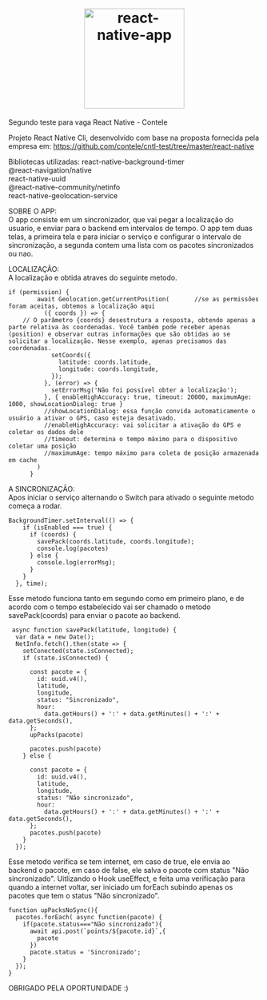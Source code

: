 <h1 align="center">
<img alt="react-native-app" title="#delicinha" src="https://user-images.githubusercontent.com/30902898/115111086-f156d100-9f54-11eb-8dd5-2cf0fe237728.gif" width="200px" />
</h1>



Segundo teste para vaga React Native - Contele

Projeto React Native Cli, desenvolvido com base na proposta fornecida pela empresa em: https://github.com/contele/cntl-test/tree/master/react-native

Bibliotecas utilizadas:
  react-native-background-timer <br/>
  @react-navigation/native <br/>
  react-native-uuid <br/>
  @react-native-community/netinfo <br/>
  react-native-geolocation-service

SOBRE O APP:<br/>
  O app consiste em um sincronizador, que vai pegar a localização do usuario, e enviar para o backend em intervalos de tempo. O app tem duas telas, a primeira tela e para iniciar o serviço e configurar o intervalo de sincronização, a segunda contem uma lista com os pacotes sincronizados ou nao.
  
LOCALIZAÇÃO:<br/>
  A localização e obtida atraves do seguinte metodo.
```
if (permission) {
        await Geolocation.getCurrentPosition(       //se as permissões foram aceitas, obtemos a localização aqui
          ({ coords }) => {
	// O parâmetro {coords} desestrutura a resposta, obtendo apenas a parte relativa às coordenadas. Você também pode receber apenas (position) e observar outras informações que são obtidas ao se solicitar a localização. Nesse exemplo, apenas precisamos das coordenadas.
            setCoords({
              latitude: coords.latitude,
              longitude: coords.longitude,
            });
          }, (error) => {
            setErrorMsg('Não foi possível obter a localização');
          }, { enableHighAccuracy: true, timeout: 20000, maximumAge: 1000, showLocationDialog: true } 
          //showLocationDialog: essa função convida automaticamente o usuário a ativar o GPS, caso esteja desativado.
          //enableHighAccuracy: vai solicitar a ativação do GPS e coletar os dados dele
          //timeout: determina o tempo máximo para o dispositivo coletar uma posição
          //maximumAge: tempo máximo para coleta de posição armazenada em cache
        )
      }
```

A SINCRONIZAÇÃO:<br/>
  Apos iniciar o serviço alternando o Switch para ativado o seguinte metodo começa a rodar.
```
BackgroundTimer.setInterval(() => {
    if (isEnabled === true) {
      if (coords) {
        savePack(coords.latitude, coords.longitude);
        console.log(pacotes)
      } else {
        console.log(errorMsg);
      }
    }
  }, time);
```
  Esse metodo funciona tanto em segundo como em primeiro plano, e de acordo com o tempo estabelecido vai ser chamado o metodo savePack(coords) para enviar o pacote ao backend.
  ```
   async function savePack(latitude, longitude) {
    var data = new Date();
    NetInfo.fetch().then(state => {
      setConected(state.isConnected);
      if (state.isConnected) {

        const pacote = {
          id: uuid.v4(),
          latitude,
          longitude,
          status: "Sincronizado",
          hour:
            data.getHours() + ':' + data.getMinutes() + ':' + data.getSeconds(),
        };
        upPacks(pacote)

        pacotes.push(pacote)
      } else {
  
        const pacote = {
          id: uuid.v4(),
          latitude,
          longitude,
          status: "Não sincronizado",
          hour:
            data.getHours() + ':' + data.getMinutes() + ':' + data.getSeconds(),
        };
        pacotes.push(pacote)
      }
    });
  ```
  Esse metodo verifica se tem internet, em caso de true, ele envia ao backend o pacote, em caso de false, ele salva o pacote com status "Não sincronizado".
  Uitlizando o Hook useEffect, e feita uma verificação para quando a internet voltar, ser iniciado um forEach subindo apenas os pacotes que tem o status "Não sincronizado".
  ```
  function upPacksNoSync(){
    pacotes.forEach( async function(pacote) {
      if(pacote.status==="Não sincronizado"){
        await api.post(`points/${pacote.id}`,{
          pacote
        })
        pacote.status = 'Sincronizado';
      }
    });
  }
  ```
OBRIGADO PELA OPORTUNIDADE :)

